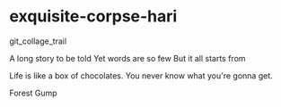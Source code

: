 # exquisite-corpse-hari
git_collage_trail

A long story to be told
Yet words are so few
But it all starts from

Life is like a box of chocolates. You never know what you're gonna get. 

Forest Gump
